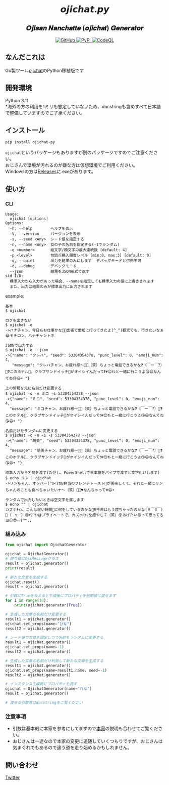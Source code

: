 <h1 align="center">𝙤𝙟𝙞𝙘𝙝𝙖𝙩.𝙥𝙮</h1>
<h2 align="center">𝑶𝒋𝒊𝒔𝒂𝒏 𝑵𝒂𝒏𝒄𝒉𝒂𝒕𝒕𝒆 (𝒐𝒋𝒊𝒄𝒉𝒂𝒕) 𝑮𝒆𝒏𝒆𝒓𝒂𝒕𝒐𝒓</h2>
<p align="center">
  <a href="https://github.com/Charahiro-tan/ojichat.py/blob/main/LICENSE">
    <img alt="GitHub" src="https://img.shields.io/github/license/Charahiro-tan/ojichat.py">
  </a>
  <a href="https://pypi.org/project/ojichat-py/">
    <img alt="PyPI" src="https://img.shields.io/pypi/v/ojichat-py">
  </a>
  <a href="https://github.com/Charahiro-tan/ojichat.py/actions/workflows/codeql.yml">
    <img src="https://github.com/Charahiro-tan/ojichat.py/actions/workflows/codeql.yml/badge.svg" alt="CodeQL">
  </a>
</p>
  
## なんだこれは
Go製ツール[ojichat](https://github.com/greymd/ojichat)のPython移植版です

## 開発環境
Python 3.11  
*海外の方の利用を1ミリも想定していないため、docstringも含めすべて日本語で整備していますのでご了承ください。

## インストール
```sh
pip install ojichat-py
```
`ojichat`というパッケージもありますが別のパッケージですのでご注意ください。  
おじさんで環境が汚れるのが嫌な方は仮想環境でご利用ください。  
Windowsの方は[Releases](https://github.com/Charahiro-tan/ojichat.py/releases)に.exeがあります。

## 使い方
### CLI
```
Usage:
  ojichat [options]
Options:
  -h, --help        ヘルプを表示
  -V, --version     バージョンを表示
  -s, --seed <Any>  シード値を指定する
  -n, --name <Any>  女の子の名前を指定する(-1でランダム)
  -e <number>       絵文字/顔文字の最大連続数 [default: 4]
  -p <level>        句読点挿入頻度レベル [min:0, max:3] [default: 0]
  -q, --quiet       出力を結果のみにします  デバッグモードと併用不可
  -d, --debug       デバッグモード
  --json            結果をJSON形式で返す
std I/O:
  標準入力から入力があった場合、--nameを指定しても標準入力の値に上書きされます
  また、出力は結果のみが標準出力に出力されます
```
example:
```
基本
$ ojichat

ログを出さない
$ ojichat -q
->ハナチャン、今日もお仕事かな🎵😂出張で愛知に行ってきたよ(^_^)観光でも、行きたいなぁ😂モチロン、ハナチャントネ

JSONで出力する
$ ojichat -q --json
->{"name": "クレハ", "seed": 53304354378, "punc_level": 0, "emoji_num": 4,
   "message": "クレハチャン、お疲れ様〜🎵😋（笑）ちょっと電話できるかな❓（￣ー￣?）🤔❓このホテル🏨、クラブサンドイッチ🥪がオイシイんだって❗💗😊ｵﾚと一緒に行こうよ😘😃なんてね😘😃☀ "}

上の情報を元に名前だけ変更する
$ ojichat -q -n ミコ -s 53304354378 --json
->{"name": "ミコ", "seed": 53304354378, "punc_level": 0, "emoji_num": 4,
  "message": "ミコチャン、お疲れ様〜🎵😋（笑）ちょっと電話できるかな❓（￣ー￣?）🤔❓このホテル🏨、クラブサンドイッチ🥪がオイシイんだって❗💗😊ｵﾚと一緒に行こうよ😘😃なんてね😘😃☀ "}

名前だけをランダムに変更する
$ ojichat -q -n -1 -s 53304354378 --json
->{"name": "萌美", "seed": 53304354378, "punc_level": 0, "emoji_num": 4,
  "message": "萌美チャン、お疲れ様〜🎵😋（笑）ちょっと電話できるかな❓（￣ー￣?）🤔❓このホテル🏨、クラブサンドイッチ🥪がオイシイんだって❗💗😊ｵﾚと一緒に行こうよ😘😃なんてね😘😃☀ "}

標準入力から名前を渡す(ただし、PowerShellで日本語をパイプで渡すと文字化けします)
$ echo リン | ojichat
->リンちゃん、オッハー(^з<)❗お弁当のフレンチトースト🍞が美味しくて、それと一緒にリンちゃんのことも食べちゃいたいナ〜（笑）🎵😃♥なんちゃって💗😃☀

ランダムで出力したいときは空文字を渡します
$ echo "" | ojichat
カズホﾁｬﾝ、こんな遅い時間😤に何をしているのかな🤔⁉今日はもう寝ちゃったのかな(＃￣З￣)🛌（￣▽￣）😪ｵｼﾞｻﾝはプライベートで、カズホﾁｬﾝを癒やして（笑）😚あげたい😋って思ってるヨ😒😎💤(^^;;
```

### 組み込み
```python
from ojichat import OjichatGenerator

ojichat = OjichatGenerator()
# 戻り値はOjiMessageクラス
result = ojichat.generator()
print(result)

# 新たな文章を生成する
ojichat.reset()
result = ojichat.generator()

# 引数にTrueを与えると生成後にプロパティを初期値に戻せます
for i in range(10):
    print(ojichat.generator(True))

# 生成した文章の名前だけ変更する
result1 = ojichat.generator()
ojichat.set_props(name="ひな")
result2 = ojichat.generator()

# シード値で文章を固定しつつ名前をランダムに変更する
result1 = ojichat.generator()
ojichat.set_props(name=-1)
result2 = ojichat.generator()

# 生成した文章の名前だけ利用して新たな文章を生成する
result1 = ojichat.generator()
ojichat.set_props(name=result1.name, seed=-1)
result2 = ojichat.generator()

# インスタンス生成時にプロパティを渡す
ojichat = OjichatGenerator(name="れな")
result = ojichat.generator()

# 渡せる引数等はdocstringをご覧ください
```
### 注意事項
- 引数は基本的に本家を参考にしてますので[本家](https://github.com/greymd/ojichat)の説明も合わせてご覧ください。
- おじさんは一途なので本家の変更に追随していくつもりですが、おじさんは気まぐれでもあるので違う道を走り始めるかもしれません。
## 問い合わせ
[Twitter](https://twitter.com/__Charahiro)
